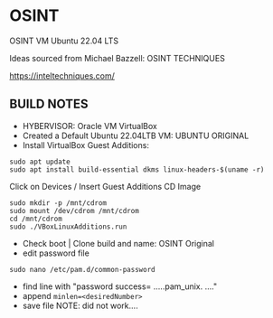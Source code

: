 # OSINT
OSINT VM Ubuntu 22.04 LTS 

Ideas sourced from Michael Bazzell: OSINT TECHNIQUES 

https://inteltechniques.com/

## BUILD NOTES

- HYBERVISOR: Oracle VM VirtualBox
- Created a Default Ubuntu 22.04LTB VM: UBUNTU ORIGINAL
- Install VirtualBox Guest Additions:
``` 
sudo apt update
sudo apt install build-essential dkms linux-headers-$(uname -r)
```
Click on Devices / Insert Guest Additions CD Image
```
sudo mkdir -p /mnt/cdrom
sudo mount /dev/cdrom /mnt/cdrom
cd /mnt/cdrom
sudo ./VBoxLinuxAdditions.run
```

- Check boot | Clone build and name: OSINT Original
- edit password file
``` 
sudo nano /etc/pam.d/common-password
```
- find line with "password success= .....pam_unix. ...." 
- append `minlen=<desiredNumber>`
- save file
NOTE: did not work....


